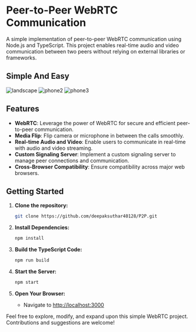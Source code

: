 # Peer-to-Peer WebRTC Communication

A simple implementation of peer-to-peer WebRTC communication using Node.js and TypeScript. This project enables real-time audio and video communication between two peers without relying on external libraries or frameworks.

## Simple And Easy
![landscape](https://github.com/deepaksuthar40128/P2P/assets/92250394/b2999d4e-0b51-4f37-a944-726d66d3a95d)
![phone2](https://github.com/deepaksuthar40128/P2P/assets/92250394/f68ef51b-b989-4c10-a63a-b71d300316a7)
![phone3](https://github.com/deepaksuthar40128/P2P/assets/92250394/27dc0712-4fb7-424f-b467-e636074de74c)



## Features
 
- **WebRTC**: Leverage the power of WebRTC for secure and efficient peer-to-peer communication.
- **Media Flip**: Flip camera or microphone in between the calls smoothly.
- **Real-time Audio and Video**: Enable users to communicate in real-time with audio and video streaming. 
- **Custom Signaling Server**: Implement a custom signaling server to manage peer connections and communication.
- **Cross-Browser Compatibility**: Ensure compatibility across major web browsers.

## Getting Started

1. **Clone the repository:**
    ```bash
    git clone https://github.com/deepaksuthar40128/P2P.git
    ```

2. **Install Dependencies:**
    ```bash
    npm install
    ```

3. **Build the TypeScript Code:**
    ```bash
    npm run build
    ```

4. **Start the Server:**
    ```bash
    npm start
    ```

5. **Open Your Browser:**
    - Navigate to [http://localhost:3000](http://localhost:3000) 

Feel free to explore, modify, and expand upon this simple WebRTC project. Contributions and suggestions are welcome!